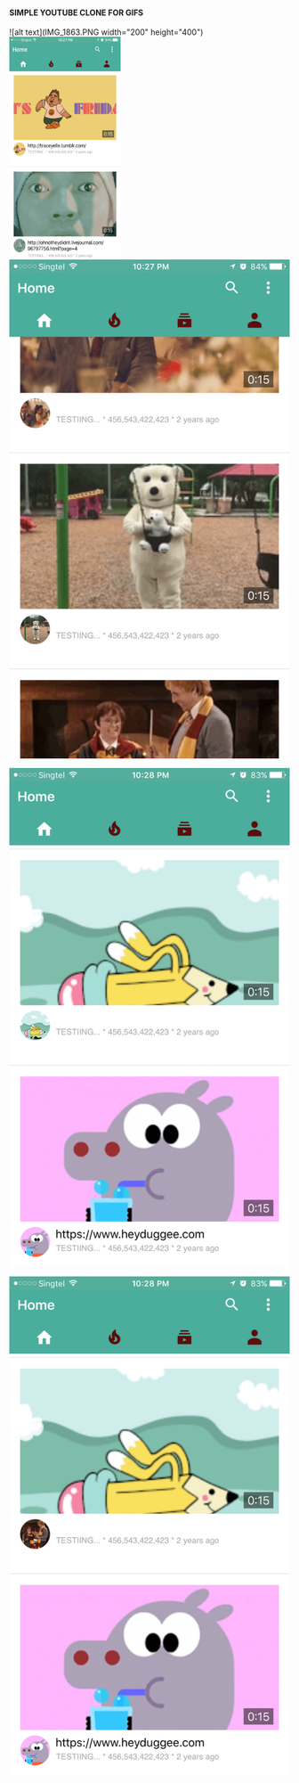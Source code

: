 #### SIMPLE YOUTUBE CLONE FOR GIFS

![alt text](IMG_1863.PNG width="200" height="400")
<img src="https://github.com/balaprasanna/bufy/raw/master/IMG_1863.PNG" align="left" height="400" width="200" >

![alt text](IMG_1864.PNG "bufy")

![alt text](IMG_1865.PNG "bufy")

![alt text](IMG_1866.PNG "bufy")

